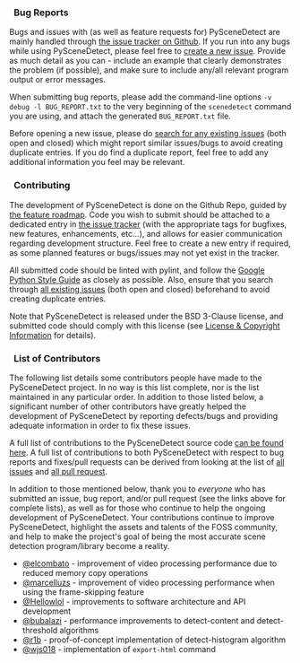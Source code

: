 

### <span class="fa fa-bug"></span>&nbsp; Bug Reports

Bugs and issues with (as well as feature requests for) PySceneDetect are mainly handled through [the issue tracker on Github](https://github.com/Breakthrough/PySceneDetect/issues).  If you run into any bugs while using PySceneDetect, please feel free to [create a new issue](https://github.com/Breakthrough/PySceneDetect/issues/new).  Provide as much detail as you can - include an example that clearly demonstrates the problem (if possible), and make sure to include any/all relevant program output or error messages.

When submitting bug reports, please add the command-line options `-v debug -l BUG_REPORT.txt` to the very beginning of the `scenedetect` command you are using, and attach the generated `BUG_REPORT.txt` file.

Before opening a new issue, please do [search for any existing issues](https://github.com/Breakthrough/PySceneDetect/issues?q=) (both open and closed) which might report similar issues/bugs to avoid creating duplicate entries.  If you do find a duplicate report, feel free to add any additional information you feel may be relevant.


### <span class="fa fa-cogs"></span>&nbsp; Contributing

The development of PySceneDetect is done on the Github Repo, guided by [the feature roadmap](features.md).  Code you wish to submit should be attached to a dedicated entry in [the issue tracker](https://github.com/Breakthrough/PySceneDetect/issues?q=) (with the appropriate tags for bugfixes, new features, enhancements, etc...), and allows for easier communication regarding development structure.  Feel free to create a new entry if required, as some planned features or bugs/issues may not yet exist in the tracker.

All submitted code should be linted with pylint, and follow the [Google Python Style Guide](https://google.github.io/styleguide/pyguide.html) as closely as possible.  Also, ensure that you search through [all existing issues](https://github.com/Breakthrough/PySceneDetect/issues?q=) (both open and closed) beforehand to avoid creating duplicate entries.

Note that PySceneDetect is released under the BSD 3-Clause license, and submitted code should comply with this license (see [License & Copyright Information](copyright.md) for details).


### <span class="fa fa-users"></span>&nbsp; List of Contributors

The following list details some contributors people have made to the PySceneDetect project. In no way is this list complete, nor is the list maintained in any particular order. In addition to those listed below, a significant number of other contributors have greatly helped the development of PySceneDetect by reporting defects/bugs and providing adequate information in order to fix these issues.

A full list of contributions to the PySceneDetect source code [can be found here](https://github.com/Breakthrough/PySceneDetect/graphs/contributors).  A full list of contributions to both PySceneDetect with respect to bug reports and fixes/pull requests can be derived from looking at the list of [all issues](https://github.com/Breakthrough/PySceneDetect/issues?utf8=%E2%9C%93&q=is%3Aissue) and [all pull request](https://github.com/Breakthrough/PySceneDetect/pulls?utf8=%E2%9C%93&q=is%3Apr+).

In addition to those mentioned below, thank you to *everyone* who has submitted an issue, bug report, and/or pull request (see the links above for complete lists), as well as for those who continue to help the ongoing development of PySceneDetect.  Your contributions continue to improve PySceneDetect, highlight the assets and talents of the FOSS community, and help to make the project's goal of being the most accurate scene detection program/library become a reality.

 * [@elcombato](https://github.com/elcombato) - improvement of video processing performance due to reduced memory copy operations
 * [@marcelluzs](https://github.com/marcelluzs) - improvement of video processing performance when using the frame-skipping feature
 * [@Hellowlol](https://github.com/Hellowlol) - improvements to software architecture and API development
 * [@bubalazi](https://github.com/bubalazi) - performance improvements to detect-content and detect-threshold algorithms
 * [@r1b](https://github.com/r1b) - proof-of-concept implementation of detect-histogram algorithm
 * [@wjs018](https://github.com/wjs018) - implementation of `export-html` command

